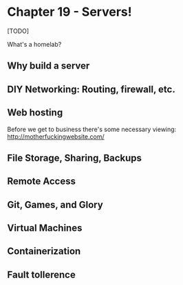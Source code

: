 # Chapter 19 - Servers!

[TODO]

What's a homelab?

## Why build a server

## DIY Networking: Routing, firewall, etc.

## Web hosting

Before we get to business there's some necessary viewing: http://motherfuckingwebsite.com/

## File Storage, Sharing, Backups

## Remote Access

## Git, Games, and Glory

## Virtual Machines

## Containerization

## Fault tollerence
